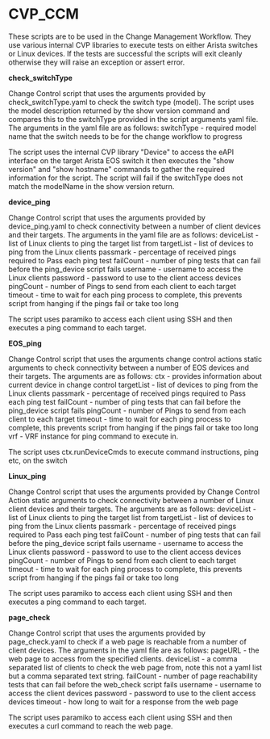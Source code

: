 # CVP_CCM

These scripts are to be used in the Change Management Workflow. They use various internal CVP libraries to execute tests on either Arista switches or Linux devices. If the tests are successful the scripts will exit cleanly otherwise they will raise an exception or assert error.

**check_switchType**

Change Control script that uses the arguments provided by check_switchType.yaml to check the switch type (model). The script uses the model description returned by the show version command and compares this to the switchType provided in the script arguments yaml file. The arguments in the yaml file are as follows:
   switchType - required model name that the switch needs to be for the change workflow to progress

The script uses the internal CVP library "Device" to access the eAPI interface on the target Arista EOS switch it then executes the "show version" and "show hostname" commands to gather the required information for the script. The script will fail if the switchType does not match the modelName in the show version return.

**device_ping**

Change Control script that uses the arguments provided by device_ping.yaml to check connectivity between a number of client devices and their targets. The arguments in the yaml file are as follows:
   deviceList - list of Linux clients to ping the target list from
   targetList - list of devices to ping from the Linux clients
   passmark   - percentage of received pings required to Pass each ping test
   failCount  - number of ping tests that can fail before the ping_device script fails
   username   - username to access the Linux clients
   password   - password to use to the client access devices
   pingCount  - number of Pings to send from each client to each target
   timeout    - time to wait for each ping process to complete, this prevents script from hanging if the pings
                  fail or take too long

The script uses paramiko to access each client using SSH and then executes a ping command to each target.

**EOS_ping**

Change Control script that uses the arguments change control actions static arguments to check connectivity between a number of EOS devices and their targets. The arguments are as follows:
   ctx - provides information about current device in change control
   targetList - list of devices to ping from the Linux clients
   passmark   - percentage of received pings required to Pass each ping test
   failCount  - number of ping tests that can fail before the ping_device script fails
   pingCount  - number of Pings to send from each client to each target
   timeout    - time to wait for each ping process to complete, this prevents script from hanging if the pings
                  fail or take too long
   vrf        - VRF instance for ping command to execute in.

The script uses ctx.runDeviceCmds to execute command instructions, ping etc, on the switch

**Linux_ping**

Change Control script that uses the arguments provided by Change Control Action static arguments to check connectivity between a number of Linux client devices and their targets. The arguments are as follows:
   deviceList - list of Linux clients to ping the target list from
   targetList - list of devices to ping from the Linux clients
   passmark   - percentage of received pings required to Pass each ping test
   failCount  - number of ping tests that can fail before the ping_device script fails
   username   - username to access the Linux clients
   password   - password to use to the client access devices
   pingCount  - number of Pings to send from each client to each target
   timeout    - time to wait for each ping process to complete, this prevents script from hanging if the pings
                  fail or take too long

The script uses paramiko to access each client using SSH and then executes a ping command to each target.

**page_check**

Change Control script that uses the arguments provided by page_check.yaml to check if a web page is reachable from a number of client devices. The arguments in the yaml file are as follows:
   pageURL - the web page to access from the specified clients.
   deviceList - a comma separated list of clients to check the web page from, note this not a yaml list but a
                  comma separated text string.
   failCount  - number of page reachability tests that can fail before the web_check script fails
   username   - username to access the client devices
   password   - password to use to the client access devices
   timeout    - how long to wait for a response from the web page

The script uses paramiko to access each client using SSH and then executes a curl command to reach the web page.
